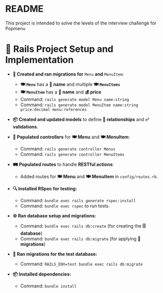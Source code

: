 # README

This project is intended to solve the levels of the interview challenge for Popmenu

# 🌟 Rails Project Setup and Implementation

- **🔧 Created and ran migrations for** `Menu` **and** `MenuItem`:
  - **🍽️ `Menu`** has a **🔑 name** and multiple **🍽️ `MenuItems`**
  - **🍽️ `MenuItem`** has a **🔑 name** and **💰 price**
  - Command: `rails generate model Menu name:string`
  - Command: `rails generate model MenuItem name:string price:decimal menu:references`
  
- **📦 Created and updated models** to define **🔗 relationships** and **✅ validations**.

- **🔄 Populated controllers** for **🍽️ Menu** and **🍽️ MenuItem**:
  - Command: `rails generate controller Menus`
  - Command: `rails generate controller MenuItems`
  
- **🛤️ Populated routes** to handle **RESTful actions**:
  - Added routes for **🍽️ Menu** and **🍽️ MenuItem** in `config/routes.rb`.

- **🔍 Installed RSpec for testing:**
  - Command: `bundle exec rails generate rspec:install`
  - Command: `bundle exec rspec` to run tests.

- **⚙️ Ran database setup and migrations:**
  - Command: `bundle exec rails db:create` (for creating the **🗄️ database**)
  - Command: `bundle exec rails db:migrate` (for applying **📜 migrations**)

- **🔄 Ran migrations for the test database:**
  - Command: `RAILS_ENV=test bundle exec rails db:migrate`

- **📦 Installed dependencies:**
  - Command: `bundle install`